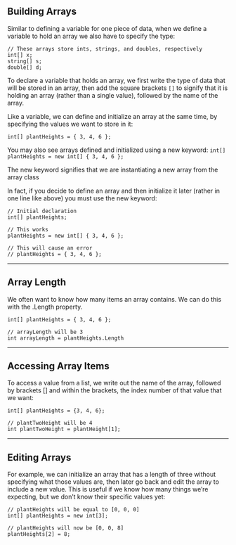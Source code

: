 ## Building Arrays
Similar to defining a variable for one piece of data, when we define a variable to hold an array we also have to specify the type:

```
// These arrays store ints, strings, and doubles, respectively
int[] x; 
string[] s; 
double[] d; 

```

To declare a variable that holds an array, we first write the type of data that will be stored in an array, then add the square brackets `[]` to signify that it is holding an array (rather than a single value), followed by the name of the array.

Like a variable, we can define and initialize an array at the same time, by specifying the values we want to store in it:

`int[] plantHeights = { 3, 4, 6 };`

You may also see arrays defined and initialized using a new keyword:
`int[] plantHeights = new int[] { 3, 4, 6 };`

The new keyword signifies that we are instantiating a new array from the array class

In fact, if you decide to define an array and then initialize it later (rather in one line like above) you must use the new keyword:

```
// Initial declaration
int[] plantHeights;
 
// This works
plantHeights = new int[] { 3, 4, 6 };   
 
// This will cause an error
// plantHeights = { 3, 4, 6 }; 
```
---
## Array Length
We often want to know how many items an array contains. We can do this with the .Length property.

```
int[] plantHeights = { 3, 4, 6 };
 
// arrayLength will be 3
int arrayLength = plantHeights.Length 
```
---
## Accessing Array Items
To access a value from a list, we write out the name of the array, followed by brackets [] and within the brackets, the index number of that value that we want:

```
int[] plantHeights = {3, 4, 6};
 
// plantTwoHeight will be 4
int plantTwoHeight = plantHeight[1];
```
 ---

 ## Editing Arrays
 For example, we can initialize an array that has a length of three without specifying what those values are, then later go back and edit the array to include a new value. This is useful if we know how many things we’re expecting, but we don’t know their specific values yet:

 ```
 // plantHeights will be equal to [0, 0, 0]
int[] plantHeights = new int[3]; 
 
// plantHeights will now be [0, 0, 8]
plantHeights[2] = 8; 
 ```




